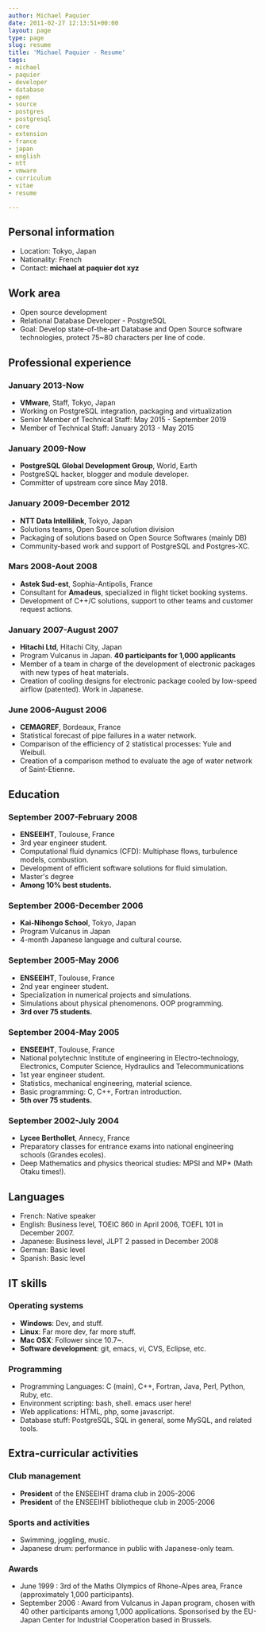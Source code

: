 ```yaml
---
author: Michael Paquier
date: 2011-02-27 12:13:51+00:00
layout: page
type: page
slug: resume
title: 'Michael Paquier - Resume'
tags:
- michael
- paquier
- developer
- database
- open
- source
- postgres
- postgresql
- core
- extension
- france
- japan
- english
- ntt
- vmware
- curriculum
- vitae
- resume

---
```


## Personal information

  * Location: Tokyo, Japan
  * Nationality: French
  * Contact: **michael at paquier dot xyz**

## Work area

  * Open source development
  * Relational Database Developer - PostgreSQL
  * Goal: Develop state-of-the-art Database and Open Source software
  technologies, protect 75~80 characters per line of code.

## Professional experience

### January 2013-Now

  * **VMware**, Staff, Tokyo, Japan
  * Working on PostgreSQL integration, packaging and virtualization
  * Senior Member of Technical Staff: May 2015 - September 2019
  * Member of Technical Staff: January 2013 - May 2015

### January 2009-Now

  * **PostgreSQL Global Development Group**, World, Earth
  * PostgreSQL hacker, blogger and module developer.
  * Committer of upstream core since May 2018.

### January 2009-December 2012

  * **NTT Data Intellilink**, Tokyo, Japan
  * Solutions teams, Open Source solution division
  * Packaging of solutions based on Open Source Softwares (mainly DB)
  * Community-based work and support of PostgreSQL and Postgres-XC.

### Mars 2008-Aout 2008

  * **Astek Sud-est**, Sophia-Antipolis, France
  * Consultant for **Amadeus**, specialized in flight ticket booking
  systems.
  * Development of C++/C solutions, support to other teams and customer
  request actions.

### January 2007-August 2007

  * **Hitachi Ltd**, Hitachi City, Japan
  * Program Vulcanus in Japan. **40 participants for 1,000 applicants**
  * Member of a team in charge of the development of electronic packages
  with new types of heat materials.
  * Creation of cooling designs for electronic package cooled by low-speed
  airflow (patented). Work in Japanese.

### June 2006-August 2006

  * **CEMAGREF**, Bordeaux, France
  * Statistical forecast of pipe failures in a water network.
  * Comparison of the efficiency of 2 statistical processes: Yule and Weibull.
  * Creation of a comparison method to evaluate the age of water network of
  Saint-Etienne.

## Education

### September 2007-February 2008

  * **ENSEEIHT**, Toulouse, France
  * 3rd year engineer student.
  * Computational fluid dynamics (CFD): Multiphase flows, turbulence models,
  combustion.
  * Development of efficient software solutions for fluid simulation.
  * Master's degree
  * **Among 10% best students.**

### September 2006-December 2006

  * **Kai-Nihongo School**, Tokyo, Japan
  * Program Vulcanus in Japan
  * 4-month Japanese language and cultural course.

### September 2005-May 2006

  * **ENSEEIHT**, Toulouse, France
  * 2nd year engineer student.
  * Specialization in numerical projects and simulations.
  * Simulations about physical phenomenons. OOP programming.
  * **3rd over 75 students.**

### September 2004-May 2005

  * **ENSEEIHT**, Toulouse, France
  * National polytechnic Institute of engineering in Electro-technology,
  Electronics, Computer Science, Hydraulics and Telecommunications
  * 1st year engineer student.
  * Statistics, mechanical engineering, material science.
  * Basic programming: C, C++, Fortran introduction.
  * **5th over 75 students.**

### September 2002-July 2004

  * **Lycee Berthollet**, Annecy, France
  * Preparatory classes for entrance exams into national engineering
  schools (Grandes ecoles).
  * Deep Mathematics and physics theorical studies: MPSI and MP* (Math
  Otaku times!).

## Languages

  * French: Native speaker
  * English: Business level, TOEIC 860 in April 2006, TOEFL 101 in
  December 2007.
  * Japanese: Business level, JLPT 2 passed in December 2008
  * German: Basic level
  * Spanish: Basic level

## IT skills

### Operating systems

  * **Windows**: Dev, and stuff.
  * **Linux**: Far more dev, far more stuff.
  * **Mac OSX**: Follower since 10.7~.
  * **Software development**: git, emacs, vi, CVS, Eclipse, etc.

### Programming

  * Programming Languages: C (main), C++, Fortran, Java, Perl, Python,
  Ruby, etc.
  * Environment scripting: bash, shell. emacs user here!
  * Web applications: HTML, php, some javascript.
  * Database stuff: PostgreSQL, SQL in general, some MySQL, and related
  tools.

## Extra-curricular activities

### Club management

  * **President** of the ENSEEIHT drama club in 2005-2006
  * **President** of the ENSEEIHT bibliotheque club in 2005-2006

### Sports and activities

  * Swimming, joggling, music.
  * Japanese drum: performance in public with Japanese-only team.

### Awards

  * June 1999 : 3rd of the Maths Olympics of Rhone-Alpes area, France
  (approximately 1,000 participants).
  * September 2006 : Award from Vulcanus in Japan program, chosen with
  40 other participants among 1,000 applications. Sponsorised by the EU-Japan
  Center for Industrial Cooperation based in Brussels.
